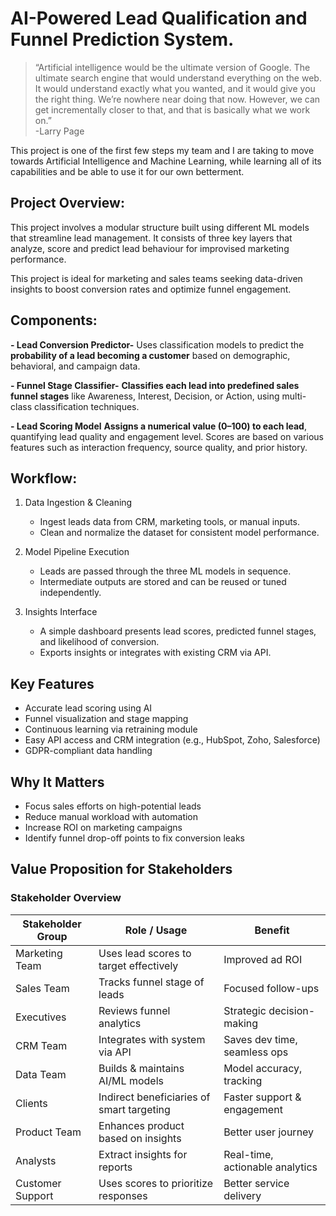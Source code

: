 # AI-Powered Lead Qualification and Funnel Prediction System.

>“Artificial intelligence would be the ultimate version of Google. The ultimate search engine that would understand everything on the web. It would understand exactly what you wanted, and it would give you the right thing. We’re nowhere near doing that now. However, we can get incrementally closer to that, and that is basically what we work on.” <br>
> -Larry Page

This project is one of the first few steps my team and I are taking to move towards Artificial Intelligence and Machine Learning, while learning all of its capabilities and be able to use it for our own betterment.

## Project Overview:
This project involves a modular structure built using different ML models that streamline lead management.
It consists of three key layers that analyze, score and predict lead behaviour for improvised marketing performance.

This project is ideal for marketing and sales teams seeking data-driven insights to boost conversion rates and optimize funnel engagement.


## Components:

**- Lead Conversion Predictor-**
  Uses classification models to predict the **probability of a lead becoming a customer** based on demographic, behavioral, and campaign data.

**- Funnel Stage Classifier-**
  **Classifies each lead into predefined sales funnel stages** like Awareness, Interest, Decision, or Action, using multi-class classification techniques.

**- Lead Scoring Model**
  **Assigns a numerical value (0–100) to each lead**, quantifying lead quality and engagement level. Scores are based on various features such as interaction frequency, source quality, and prior history.


## Workflow:

1) Data Ingestion & Cleaning
   - Ingest leads data from CRM, marketing tools, or manual inputs.
   - Clean and normalize the dataset for consistent model performance.

2) Model Pipeline Execution
   - Leads are passed through the three ML models in sequence.
   - Intermediate outputs are stored and can be reused or tuned independently.

3) Insights Interface
   - A simple dashboard presents lead scores, predicted funnel stages, and likelihood of conversion.
   - Exports insights or integrates with existing CRM via API.


## Key Features
 - Accurate lead scoring using AI
 - Funnel visualization and stage mapping
 - Continuous learning via retraining module
 - Easy API access and CRM integration (e.g., HubSpot, Zoho, Salesforce)
 - GDPR-compliant data handling


##  Why It Matters
- Focus sales efforts on high-potential leads
- Reduce manual workload with automation
- Increase ROI on marketing campaigns
- Identify funnel drop-off points to fix conversion leaks


## Value Proposition for Stakeholders
### Stakeholder Overview

| Stakeholder Group | Role / Usage                                 | Benefit                             |
|-------------------|----------------------------------------------|-------------------------------------|
| Marketing Team    | Uses lead scores to target effectively       | Improved ad ROI                     |
| Sales Team        | Tracks funnel stage of leads                 | Focused follow-ups                  |
| Executives        | Reviews funnel analytics                     | Strategic decision-making           |
| CRM Team          | Integrates with system via API               | Saves dev time, seamless ops        |
| Data Team         | Builds & maintains AI/ML models              | Model accuracy, tracking            |
| Clients           | Indirect beneficiaries of smart targeting    | Faster support & engagement         |
| Product Team      | Enhances product based on insights           | Better user journey                 |
| Analysts          | Extract insights for reports                 | Real-time, actionable analytics     |
| Customer Support  | Uses scores to prioritize responses          | Better service delivery             |


